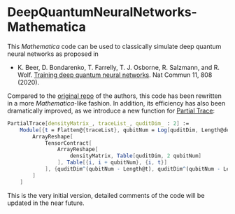 # DeepQuantumNeuralNetworks-Mathematica
This *Mathematica* code can be used to classically simulate deep quantum neural networks as proposed in 
* K. Beer, D. Bondarenko, T. Farrelly, T. J. Osborne, R. Salzmann, and R. Wolf. [Training deep quantum neural networks](https://doi.org/10.1038/s41467-020-14454-2). Nat Commun 11, 808 (2020). 

Compared to the [original repo](https://github.com/qigitphannover/DeepQuantumNeuralNetworks) of the authors, this code has been rewritten in a more *Mathematica*-like fashion. In addition, its efficiency has also been dramatically improved, as we introduce a new function for [Partial Trace](https://en.wikipedia.org/wiki/Partial_tracehttps://en.wikipedia.org/wiki/Partial_trace):

```mathematica
PartialTrace[densityMatrix_, traceList_, quditDim_ : 2] := 
    Module[{t = Flatten@{traceList}, qubitNum = Log[quditDim, Length@densityMatrix]}, 
        ArrayReshape[
            TensorContract[
                ArrayReshape[
                    densityMatrix, Table[quditDim, 2 qubitNum]
                ], Table[{i, i + qubitNum}, {i, t}]
            ], {quditDim^(qubitNum - Length@t), quditDim^(qubitNum - Length@t)}
        ]
    ]
```

This is the very initial version, detailed comments of the code will be updated in the near future.